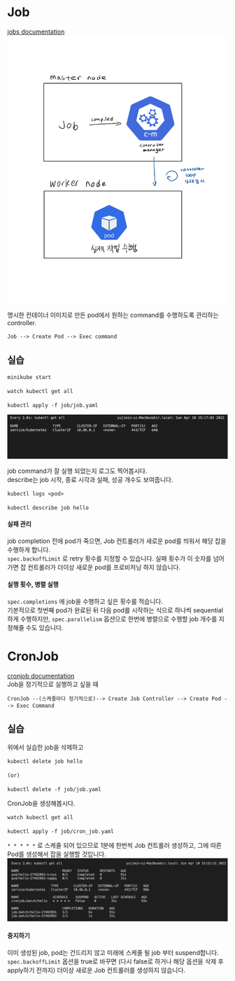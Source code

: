 Job
===
[jobs documentation](https://kubernetes.io/docs/concepts/workloads/controllers/job/)
![job](../image/job.jpeg)  

명시한 컨테이너 이미지로 만든 pod에서 원하는 command를 수행하도록 관리하는 controller.  
```
Job --> Create Pod --> Exec command
```

실습
---
```
minikube start

watch kubectl get all

kubectl apply -f job/job.yaml
```
![job deploy](../image/job_deploy.gif)  

job command가 잘 실행 되었는지 로그도 찍어봅시다.  
describe는 job 시작, 종료 시각과 실패, 성공 개수도 보여줍니다.
```
kubectl logs <pod>

kubectl describe job hello
```

#### 실패 관리
job completion 전에 pod가 죽으면, Job 컨트롤러가 새로운 pod를 띄워서 해당 잡을 수행하게 합니다.  
`spec.backoffLimit` 로 retry 횟수를 지정할 수 있습니다.
실패 횟수가 이 숫자를 넘어가면 잡 컨트롤러가 더이상 새로운 pod를 프로비저닝 하지 않습니다.

#### 실행 횟수, 병렬 실행
`spec.completions` 에 job을 수행하고 싶은 횟수를 적습니다.  
기본적으로 첫번째 pod가 완료된 뒤 다음 pod를 시작하는 식으로 하나씩 sequential하게 수행하지만, `spec.parallelism` 옵션으로 한번에 병렬으로 수행할 job 개수를 지정해줄 수도 있습니다.


CronJob
=======
[cronjob documentation](https://kubernetes.io/docs/concepts/workloads/controllers/cron-jobs/)  
Job을 정기적으로 실행하고 싶을 때
```
CronJob --(스케줄마다 정기적으로)--> Create Job Controller --> Create Pod --> Exec Command
```

실습
---
위에서 실습한 job을 삭제하고
```
kubectl delete job hello

(or)

kubectl delete -f job/job.yaml
```
CronJob을 생성해봅시다. 
```
watch kubectl get all

kubectl apply -f job/cron_job.yaml
```
`* * * * *` 로 스케줄 되어 있으므로 1분에 한번씩 Job 컨트롤러 생성하고, 그에 따른 Pod를 생성해서 잡을 실행할 것입니다.
![cron_job](../image/cron_job.png)

#### 중지하기
이미 생성된 job, pod는 건드리지 않고 미래에 스케줄 될 job 부터 suspend합니다.  
`spec.backoffLimit` 옵션을 true로 바꾸면 (다시 false로 하거나 해당 옵션을 삭제 후 apply하기 전까지) 더이상 새로운 Job 컨트롤러를 생성하지 않습니다. 

